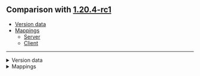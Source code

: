 ## Comparison with [1.20.4-rc1](https://github.com/PixiGeko/Minecraft-generated-data/tree/1.20.4-rc1)

- [Version data](#version-data)
- [Mappings](#mappings)
  - [Server](#server)
  - [Client](#client)

<hr/>
<details><summary>Version data</summary>
<table><tr><th></th><th align="left">1.20.4-rc1</th><th>1.20.4</th></tr><tr><td>World version</td><td><code>3699</code></td><td><code>3700</code></td></tr><tr><td>Protocol version</td><td><code>1073741993</code></td><td><code>765</code></td></tr></table>
</details>
<details><summary>Mappings</summary>
<h2>Server</h2>




























































































































































































































































































































































































































































































































































































































































































































































































































































































































































































































































































































































































































































































































































































































































































































































































































































































































































































































































































































































































































































































































































































































































































































































































































































































































































































































































































































































































































































































































































<h2>Client</h2>
</details>
